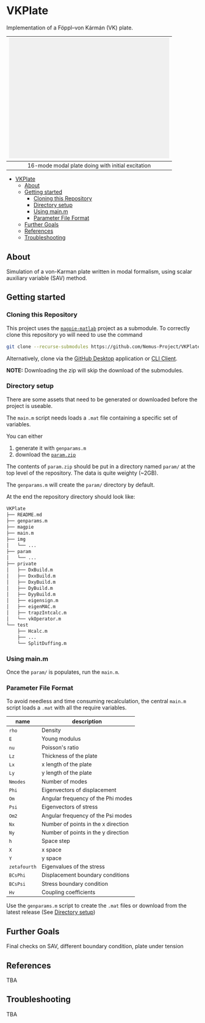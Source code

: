 # VKPlate

Implementation of a Föppl–von Kármán (VK) plate.

| ![16-mode modal plate doing with initial excitation](./img/modeplate.gif) |
| :-----------------------------------------------------------------------: |
|             16-mode modal plate doing with initial excitation             |

- [VKPlate](#vkplate)
  - [About](#about)
  - [Getting started](#getting-started)
    - [Cloning this Repository](#cloning-this-repository)
    - [Directory setup](#directory-setup)
    - [Using main.m](#using-mainm)
    - [Parameter File Format](#parameter-file-format)
  - [Further Goals](#further-goals)
  - [References](#references)
  - [Troubleshooting](#troubleshooting)



## About

Simulation of a von-Karman plate written in modal formalism, using scalar auxiliary variable (SAV) method.

## Getting started

### Cloning this Repository

This project uses the [`magpie-matlab`](https://github.com/Nemus-Project/magpie-matlab) project as a submodule. To correctly clone this repository yo will need to use the command

```sh
git clone --recurse-submodules https://github.com/Nemus-Project/VKPlate
```

Alternatively, clone via the [GitHub Desktop](https://github.com/apps/desktop) application or [CLI Client](https://cli.github.com).

**NOTE:** Downloading the zip will skip the download of the submodules. 

### Directory setup

There are some assets that need to be generated or downloaded before the project is useable.

The `main.m` script needs loads a `.mat` file containing a specific set of variables. 

You can either 

1. generate it with `genparams.m` 
2. download the [`param.zip`](https://github.com/Nemus-Project/VKPlate/releases/download/0.2.0/param.zip)

The contents of `param.zip` should be put in a directory named `param/` at the top level of the repository. The data is quite weighty (~2GB).

The `genparams.m` will create the `param/` directory by default.

At the end the repository directory should look like:

```tree
VKPlate
├── README.md
├── genparams.m
├── magpie
├── main.m
├── img
│   └── ...
├── param
│   └── ...
├── private
│   ├── DxBuild.m
│   ├── DxxBuild.m
│   ├── DxyBuild.m
│   ├── DyBuild.m
│   ├── DyyBuild.m
│   ├── eigensign.m
│   ├── eigenMAC.m
│   ├── trapzIntcalc.m
│   └── vkOperator.m
└── test
    ├── Hcalc.m
    ├── ...
    └── SplitDuffing.m
```


### Using main.m

Once the `param/` is populates, run the `main.m`.

### Parameter File Format

To avoid needless and time consuming recalculation, the central `main.m` script loads 
a `.mat` with all the require variables.

| name         | description                         |
| ------------ | ----------------------------------- |
| `rho`        | Density                             |
| `E`          | Young modulus                       |
| `nu`         | Poisson's ratio                     |
| `Lz`         | Thickness of the plate              |
| `Lx`         | x length of the plate               |
| `Ly`         | y length of the plate               |
| `Nmodes`     | Number of modes                     |
| `Phi`        | Eigenvectors of displacement        |
| `Om`         | Angular frequency of the Phi modes  |
| `Psi`        | Eigenvectors of stress              |
| `Om2`        | Angular frequency of the Psi modes  |
| `Nx`         | Number of points in the x direction |
| `Ny`         | Number of points in the y direction |
| `h`          | Space step                          |
| `X`          | x space                             |
| `Y`          | y space                             |
| `zetafourth` | Eigenvalues of the stress           |
| `BCsPhi`     | Displacement boundary conditions    |
| `BCsPsi`     | Stress boundary condition           |
| `Hv`         | Coupling coefficients                |

Use the `genparams.m` script to create the `.mat` files or download from the latest release (See [Directory setup](#directory-setup))

## Further Goals

Final checks on SAV, different boundary condition, plate under tension

## References

TBA

## Troubleshooting

TBA